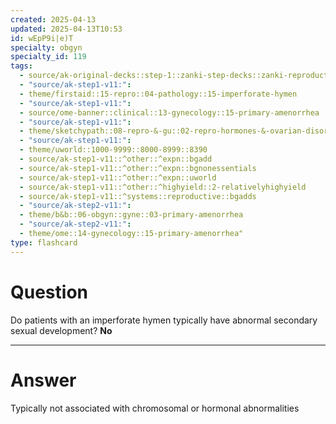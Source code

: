 ```yaml
---
created: 2025-04-13
updated: 2025-04-13T10:53
id: wEpP9i|e)T
specialty: obgyn
specialty_id: 119
tags:
  - source/ak-original-decks::step-1::zanki-step-decks::zanki-reproductive::reproductive-pathology
  - "source/ak-step1-v11:": 
  - theme/firstaid::15-repro::04-pathology::15-imperforate-hymen
  - "source/ak-step1-v11:": 
  - source/ome-banner::clinical::13-gynecology::15-primary-amenorrhea
  - "source/ak-step1-v11:": 
  - theme/sketchypath::08-repro-&-gu::02-repro-hormones-&-ovarian-disorders::02-amenorrhea
  - "source/ak-step1-v11:": 
  - theme/uworld::1000-9999::8000-8999::8390
  - source/ak-step1-v11::^other::^expn::bgadd
  - source/ak-step1-v11::^other::^expn::bgnonessentials
  - source/ak-step1-v11::^other::^expn::uworld
  - source/ak-step1-v11::^other::^highyield::2-relativelyhighyield
  - source/ak-step1-v11::^systems::reproductive::bgadds
  - "source/ak-step2-v11:": 
  - theme/b&b::06-obgyn::gyne::03-primary-amenorrhea
  - "source/ak-step2-v11:": 
  - theme/ome::14-gynecology::15-primary-amenorrhea"
type: flashcard
---
```


# Question
Do patients with an imperforate hymen typically have abnormal secondary sexual development?   **No**

---

# Answer
Typically not associated with chromosomal or hormonal abnormalities